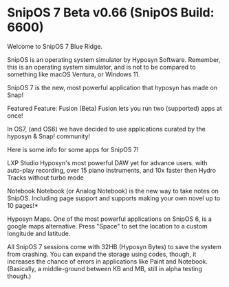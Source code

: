 # SnipOS 7 Beta v0.66 (SnipOS Build: 6600)
Welcome to SnipOS 7 Blue Ridge.

SnipOS is an operating system simulator by Hyposyn Software. Remember, this is an operating system simulator, and is not to be compared to something like macOS Ventura, or Windows 11.

SnipOS 7 is the new, most powerful application that hyposyn has made on Snap! 

Featured Feature: Fusion (Beta)
Fusion lets you run two (supported) apps at once!

In OS7, (and OS6) we have decided to use applications curated by the hyposyn & Snap! community!

Here is some info for some apps for SnipOS 7!

LXP Studio
Hyposyn's most powerful DAW yet for advance users. with auto-play recording, over 15 piano instruments, and 10x faster then Hydro Tracks without turbo mode

Notebook
Notebook (or Analog Notebook) is the new way to take notes on SnipOS. Including page support and supports making your own novel up to 10 pages!*

Hyposyn Maps.
One of the most powerful applications on SnipOS 6, is a google maps alternative.
Press "Space" to set the location to a custom longitude and latitude.

All SnipOS 7 sessions come with 32HB (Hyposyn Bytes) to save the system from crashing. You can expand the storage using codes, though, it increases the chance of errors in applications like Paint and Notebook.
(Basically, a middle-ground between KB and MB, still in alpha testing though.)


